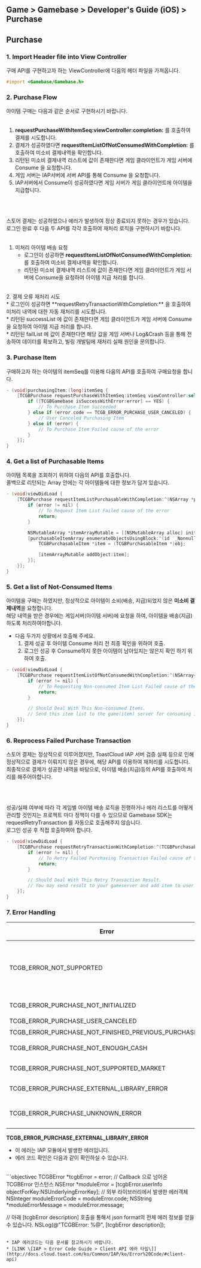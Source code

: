 ## Game > Gamebase > Developer's Guide (iOS) > Purchase

## Purchase

### 1. Import Header file into View Controller

구매 API를 구현하고자 하는 ViewController에 다음의 헤더 파일을 가져옵니다.

```objectivec
#import <Gamebase/Gamebase.h>
```

### 2. Purchase Flow

아이템 구매는 다음과 같은 순서로 구현하시기 바랍니다. <br/>
<br/>
1. **requestPurchaseWithItemSeq:viewController:completion:** 를 호출하여 결제를 시도합니다.<br/>
2. 결제가 성공하였다면 **requestItemListOfNotConsumedWithCompletion:** 를 호출하여 미소비 결제내역을 확인합니다.<br/>
3. 리턴된 미소비 결제내역 리스트에 값이 존재한다면 게임 클라이언트가 게임 서버에 Consume 을 요청합니다.<br/>
4. 게임 서버는 IAP서버에 서버 API를 통해 Consume 을 요청합니다.<br/>
5. IAP서버에서 Consume이 성공하였다면 게임 서버가 게임 클라이언트에 아이템을 지급합니다.<br/>

<br/><br/>


스토어 결제는 성공하였으나 에러가 발생하여 정상 종료되지 못하는 경우가 있습니다. 로그인 완료 후 다음 두 API를 각각 호출하여 재처리 로직을 구현하시기 바랍니다.<br/>
<br/>
1. 미처리 아이템 배송 요청<br/>
    * 로그인이 성공하면 **requestItemListOfNotConsumedWithCompletion:** 를 호출하여 미소비 결제내역을 확인합니다.<br/>
    * 리턴된 미소비 결제내역 리스트에 값이 존재한다면 게임 클라이언트가 게임 서버에 Consume을 요청하여 아이템 지급 처리를 합니다.<br/>
<br/>	
2. 결제 오류 재처리 시도<br/>
    * 로그인이 성공하면 **requestRetryTransactionWithCompletion:** 을 호출하여 미처리 내역에 대한 자동 재처리를 시도합니다.<br/>
    * 리턴된 successList 에 값이 존재한다면 게임 클라이언트가 게임 서버에 Consume을 요청하여 아이템 지급 처리를 합니다.<br/>
    * 리턴된 failList 에 값이 존재한다면 해당 값을 게임 서버나 Log&Crash 등을 통해 전송하여 데이터를 확보하고, 빌링 개발팀에 재처리 실패 원인을 문의합니다.<br/>


### 3. Purchase Item

구매하고자 하는 아이템의 itemSeq를 이용해 다음의 API를 호출하여 구매요청을 합니다.

```objectivec
- (void)purchasingItem:(long)itemSeq {
    [TCGBPurchase requestPurchaseWithItemSeq:itemSeq viewController:self completion:^(TCGBPurchasableReceipt *purchasableReceipt, TCGBError *error) {
        if ([TCGBGamebase isSuccessWithError:error] == YES) {
            // To Purchase Item Succeeded
        } else if (error.code == TCGB_ERROR_PURCHASE_USER_CANCELED) {
            // User Canceled Purchasing Item
        } else if (error) {
            // To Purchase Item Failed cause of the error
        }
    }];
}
```

### 4. Get a list of Purchasable Items

아이템 목록을 조회하기 위하여 다음의 API를 호출합니다.<br/>
콜백으로 리턴되는 Array 안에는 각 아이템들에 대한 정보가 담겨 있습니다.

```objectivec
- (void)viewDidLoad {
    [TCGBPurchase requestItemListPurchasableWithCompletion:^(NSArray *purchasableItemArray, TCGBError *error) {
        if (error != nil) {
            // To Request Item List Failed cause of the error
            return;
        }

        NSMutableArray *itemArrayMutable = [[NSMutableArray alloc] init];
        [purchasableItemArray enumerateObjectsUsingBlock:^(id  _Nonnull obj, NSUInteger idx, BOOL * _Nonnull stop) {
            TCGBPurchasableItem *item = (TCGBPurchasableItem *)obj;

            [itemArrayMutable addObject:item];
        }];
    }];
}
```


### 5. Get a list of Not-Consumed Items

아이템을 구매는 하였지만, 정상적으로 아이템이 소비(배송, 지급)되었지 않은 **미소비 결제내역**을 요청합니다.<br/>
해당 내역을 받은 경우에는 게임서버(아이템 서버)에 요청을 하여, 아이템을 배송(지급)하도록 처리하여야합니다.

* 다음 두가지 상황에서 호출해 주세요. <br/>
    1. 결제 성공 후 아이템 Consume 처리 전 최종 확인을 위하여 호출.<br/>
    2. 로그인 성공 후 Consume하지 못한 아이템이 남아있지는 않은지 확인 하기 위하여 호출.<br/>


```objectivec
- (void)viewDidLoad {
    [TCGBPurchase requestItemListOfNotConsumedWithCompletion:^(NSArray<TCGBPurchasableReceipt *> *purchasableReceiptArray, TCGBError *error) {
        if (error != nil) {
            // To Requesting Non-consumed Item List Failed cause of the error
            return;
        }

        // Should Deal With This Non-consumed Items.
        // Send this item list to the game(item) server for consuming item
    }];
}
```

### 6. Reprocess Failed Purchase Transaction

스토어 결제는 정상적으로 이루어졌지만, ToastCloud IAP 서버 검증 실패 등으로 인해 정상적으로 결제가 이뤄지지 않은 경우에, 해당 API를 이용하여 재처리를 시도합니다. <br/>
최종적으로 결제가 성공한 내역을 바탕으로, 아이템 배송(지급)등의 API를 호출하여 처리를 해주어야합니다.

<br/><br/>

성공/실패 여부에 따라 각 게임별 아이템 배송 로직을 진행하거나 에러 리스트를 어떻게 관리할 것인지는 프로젝트 마다 정책이 다를 수 있으므로 Gamebase SDK는 requestRetryTransaction 를 자동으로 호출해주지 않습니다.<br/>
로그인 성공 후 직접 호출하여야 합니다.

```objectivec
- (void)viewDidLoad {
    [TCGBPurchase requestRetryTransactionWithCompletion:^(TCGBPurchasableRetryTransactionResult *transactionResult, TCGBError *error) {
        if (error != nil) {
            // To Retry Failed Purchasing Transaction Failed cause of the error
            return;
        }

        // Should Deal With This Retry Transaction Result.
        // You may send result to your gameserver and add item to user.
    }];
}
```


### 7. Error Handling

| Error | Error Code | Notes |
| ----- | ---------- | ----- |
| TCGB_ERROR_NOT_SUPPORTED | 10 | GamebaseAdapter가 포함되지 않았습니다.<br/>Error 객체의 도메인이 "TCGB.Gamebase.TCGBPurchase" 인 경우, PurchaseAdapter의 존재 유무를 확인해주시길 바랍니다. |
| TCGB\_ERROR\_PURCHASE\_NOT\_INITIALIZED | 4001 | Gamebase PurchaseAdapter가 초기화되지 않았습니다. |
| TCGB\_ERROR\_PURCHASE\_USER\_CANCELED | 4002 | 구매가 취소되었습니다. |
| TCGB\_ERROR\_PURCHASE\_NOT\_FINISHED\_PREVIOUS\_PURCHASING | 4003 | 이전 구매가 완료되지 않았습니다. |
| TCGB\_ERROR\_PURCHASE\_NOT\_ENOUGH\_CASH | 4004 | 해당 스토어의 캐쉬가 부족하여 결제할 수 없습니다. |
| TCGB\_ERROR\_PURCHASE\_NOT\_SUPPORTED\_MARKET | 4010 | 지원하지 않는 스토어입니다. iOS의 지원가능한 스토어는 "AS" 입니다. |
| TCGB\_ERROR\_PURCHASE\_EXTERNAL\_LIBRARY\_ERROR | 4201 | IAP 라이브러리 에러입니다.<br>error.message 를 확인하세요. |
| TCGB\_ERROR\_PURCHASE\_UNKNOWN\_ERROR | 4999 | 정의되지 않은 구매 에러입니다.<br>전체 로그를 Gamebase 개발팀에 전달하여 에러상황을 문의해 주세요. |



**TCGB_ERROR_PURCHASE_EXTERNAL_LIBRARY_ERROR**
<br/>
* 이 에러는 IAP 모듈에서 발생한 에러입니다.
* 에러 코드 확인은 다음과 같이 확인하실 수 있습니다.

<br/>
```objectivec
TCGBError *tcgbError = error; // Callback 으로 넘어온 TCGBError 인스턴스
NSError *moduleError = [tcgbError.userInfo objectForKey:NSUnderlyingErrorKey]; // 외부 라이브러리에서 발생한 에러객체
NSInteger moduleErrorCode = moduleError.code;
NSString *moduleErrorMessage = moduleError.message;

// 아래 [tcgbError description] 호출을 통해서 json format의 전체 에러 정보를 얻을 수 있습니다.
NSLog(@"TCGBError: %@", [tcgbError description]);
```

* IAP 에러코드는 다음 문서를 참고하시기 바랍니다.
* [LINK \[IAP > Error Code Guide > Client API 에러 타입\]](http://docs.cloud.toast.com/ko/Common/IAP/ko/Error%20Code/#client-api)

